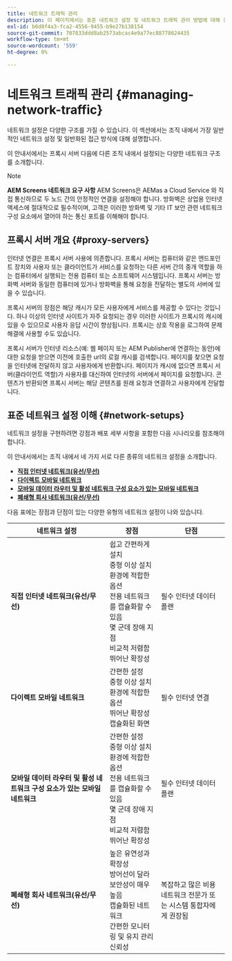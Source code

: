 ```yaml
---
title: 네트워크 트래픽 관리
description: 이 페이지에서는 표준 네트워크 설정 및 네트워크 트래픽 관리 방법에 대해 설명합니다.
exl-id: b6d8f4a3-fca2-4556-9455-b9e27b138154
source-git-commit: 707833ddd8ab2573abcac4e9a77ec88778624435
workflow-type: tm+mt
source-wordcount: '559'
ht-degree: 0%

---
```


# 네트워크 트래픽 관리 {#managing-network-traffic}

네트워크 설정은 다양한 구조를 가질 수 있습니다. 이 섹션에서는 조직 내에서 가장 일반적인 네트워크 설정 및 일반화된 접근 방식에 대해 설명합니다.

이 안내서에서는 프록시 서버 다음에 다른 조직 내에서 설정되는 다양한 네트워크 구조를 소개합니다.

>[!NOTE]
>**AEM Screens 네트워크 요구 사항**
>AEM Screens은 AEMas a Cloud Service 와 직접 통신하므로 두 노드 간의 안정적인 연결을 설정해야 합니다. 방화벽은 상업용 인터넷 액세스에 절대적으로 필수적이며, 고객은 이러한 방화벽 및 기타 IT 보안 관련 네트워크 구성 요소에서 열어야 하는 통신 포트를 이해해야 합니다.

## 프록시 서버 개요 {#proxy-servers}

인터넷 연결은 프록시 서버 사용에 의존합니다. 프록시 서버는 컴퓨터와 같은 엔드포인트 장치와 사용자 또는 클라이언트가 서비스를 요청하는 다른 서버 간의 중개 역할을 하는 컴퓨터에서 실행되는 전용 컴퓨터 또는 소프트웨어 시스템입니다. 프록시 서버는 방화벽 서버와 동일한 컴퓨터에 있거나 방화벽을 통해 요청을 전달하는 별도의 서버에 있을 수 있습니다.

프록시 서버의 장점은 해당 캐시가 모든 사용자에게 서비스를 제공할 수 있다는 것입니다. 하나 이상의 인터넷 사이트가 자주 요청되는 경우 이러한 사이트가 프록시의 캐시에 있을 수 있으므로 사용자 응답 시간이 향상됩니다. 프록시는 상호 작용을 로그하여 문제 해결에 사용할 수도 있습니다.

프록시 서버가 인터넷 리소스(예: 웹 페이지 또는 AEM Publisher에 연결하는 동안)에 대한 요청을 받으면 이전에 호출한 url의 로컬 캐시를 검색합니다. 페이지를 찾으면 요청을 인터넷에 전달하지 않고 사용자에게 반환합니다. 페이지가 캐시에 없으면 프록시 서버(클라이언트 역할)가 사용자를 대신하여 인터넷의 서버에서 페이지를 요청합니다. 콘텐츠가 반환되면 프록시 서버는 해당 콘텐츠를 원래 요청과 연결하고 사용자에게 전달합니다.

## 표준 네트워크 설정 이해 {#network-setups}

네트워크 설정을 구현하려면 강점과 배포 세부 사항을 포함한 다음 시나리오를 참조해야 합니다.

이 안내서에서는 조직 내에서 네 가지 서로 다른 종류의 네트워크 설정을 소개합니다.

* **[직접 인터넷 네트워크(유선/무선)](/help/using/direct-internet-network.md)**
* **[다이렉트 모바일 네트워크](/help/using/mobile-network.md)**
* **[모바일 데이터 라우터 및 활성 네트워크 구성 요소가 있는 모바일 네트워크](/help/using/mobile-network-router.md)**
* **[폐쇄형 회사 네트워크(유선/무선)](/help/using/enclosed-corporate-network.md)**

다음 표에는 장점과 단점이 있는 다양한 유형의 네트워크 설정이 나와 있습니다.

| 네트워크 설정 | 장점 | 단점 |
|--- |--- |--- |
| **직접 인터넷 네트워크(유선/무선)** | 쉽고 간편하게 설치<br>중형 이상 설치 환경에 적합한 옵션<br>전용 네트워크를 캡슐화할 수 있음<br>몇 군데 장애 지점<br>비교적 저렴함<br>뛰어난 확장성 | 필수 인터넷 데이터 플랜 |
| **다이렉트 모바일 네트워크** | 간편한 설정<br>중형 이상 설치 환경에 적합한 옵션<br>뛰어난 확장성<br>캡슐화된 화면 | 필수 인터넷 연결 |
| **모바일 데이터 라우터 및 활성 네트워크 구성 요소가 있는 모바일 네트워크** | 간편한 설정<br>중형 이상 설치 환경에 적합한 옵션<br>전용 네트워크를 캡슐화할 수 있음<br>몇 군데 장애 지점<br>비교적 저렴함<br>뛰어난 확장성 | 필수 인터넷 데이터 플랜 |
| **폐쇄형 회사 네트워크(유선/무선)** | 높은 유연성과 확장성<br>방어선이 달라 보안성이 매우 높음<br>캡슐화된 네트워크<br>간편한 모니터링 및 유지 관리<br>신뢰성 | 복잡하고 많은 비용<br>네트워크 전문가 또는 시스템 통합자에게 권장됨 |
